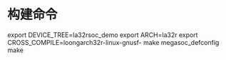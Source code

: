 # 构建命令
export DEVICE_TREE=la32rsoc_demo
export ARCH=la32r
export CROSS_COMPILE=loongarch32r-linux-gnusf-
make megasoc_defconfig
make